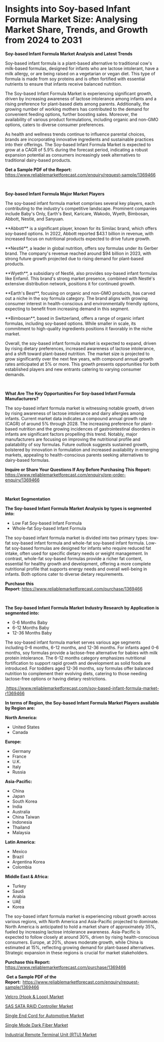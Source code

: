 <p><h1>Insights into Soy-based Infant Formula Market Size: Analysing Market Share, Trends, and Growth from 2024 to 2031</h1></p><p><strong>Soy-based Infant Formula Market Analysis and Latest Trends</strong></p>
<p><p>Soy-based infant formula is a plant-based alternative to traditional cow's milk-based formulas, designed for infants who are lactose intolerant, have a milk allergy, or are being raised on a vegetarian or vegan diet. This type of formula is made from soy proteins and is often fortified with essential nutrients to ensure that infants receive balanced nutrition.</p><p>The Soy-based Infant Formula Market is experiencing significant growth, driven by increasing awareness of lactose intolerance among infants and a rising preference for plant-based diets among parents. Additionally, the growing number of working mothers has contributed to the demand for convenient feeding options, further boosting sales. Moreover, the availability of various product formulations, including organic and non-GMO options, caters to diverse consumer preferences.</p><p>As health and wellness trends continue to influence parental choices, brands are incorporating innovative ingredients and sustainable practices into their offerings. The Soy-based Infant Formula Market is expected to grow at a CAGR of 5.9% during the forecast period, indicating a robust expansion potential as consumers increasingly seek alternatives to traditional dairy-based products.</p></p>
<p><strong>Get a Sample PDF of the Report:&nbsp;</strong> <a href="https://www.reliablemarketforecast.com/enquiry/request-sample/1369466?utm_campaign=1134&utm_medium=2&utm_source=Github&utm_content=ia&utm_term=11102024&utm_id=soy-based-infant-formula">https://www.reliablemarketforecast.com/enquiry/request-sample/1369466</a></p>
<p>&nbsp;</p>
<p><strong>Soy-based Infant Formula Major Market Players</strong></p>
<p><p>The soy-based infant formula market comprises several key players, each contributing to the industry's competitive landscape. Prominent companies include Baby's Only, Earth's Best, Karicare, Wakodo, Wyeth, Bimbosan, Abbott, Nestlé, and Sanyuan.</p><p>**Abbott** is a significant player, known for its Similac brand, which offers soy-based options. In 2022, Abbott reported $43.1 billion in revenue, with increased focus on nutritional products expected to drive future growth.</p><p>**Nestlé**, a leader in global nutrition, offers soy formulas under its Gerber brand. The company's revenue reached around $94 billion in 2023, with strong future growth projected due to rising demand for plant-based products.</p><p>**Wyeth**, a subsidiary of Nestlé, also provides soy-based infant formulas like Enfamil. This brand's strong market presence, combined with Nestlé's extensive distribution network, positions it for continued growth. </p><p>**Earth's Best**, focusing on organic and non-GMO products, has carved out a niche in the soy formula category. The brand aligns with growing consumer interest in health-conscious and environmentally friendly options, expecting to benefit from increasing demand in this segment.</p><p>**Bimbosan**, based in Switzerland, offers a range of organic infant formulas, including soy-based options. While smaller in scale, its commitment to high-quality ingredients positions it favorably in the niche market.</p><p>Overall, the soy-based infant formula market is expected to expand, driven by rising dietary preferences, increased awareness of lactose intolerance, and a shift toward plant-based nutrition. The market size is projected to grow significantly over the next few years, with compound annual growth rates anticipated at 5% or more. This growth presents opportunities for both established players and new entrants catering to varying consumer demands.</p></p>
<p>&nbsp;</p>
<p><strong>What Are The Key Opportunities For Soy-based Infant Formula Manufacturers?</strong></p>
<p><p>The soy-based infant formula market is witnessing notable growth, driven by rising awareness of lactose intolerance and dairy allergies among infants. Current market data indicates a compound annual growth rate (CAGR) of around 5% through 2028. The increasing preference for plant-based nutrition and the growing incidences of gastrointestinal disorders in infants are significant factors propelling this trend. Notably, major manufacturers are focusing on improving the nutritional profile and palatability of soy formulas. Future outlook suggests sustained growth, bolstered by innovation in formulation and increased availability in emerging markets, appealing to health-conscious parents seeking alternatives to dairy-based formulas.</p></p>
<p><strong>Inquire or Share Your Questions If Any Before Purchasing This Report:</strong> <a href="https://www.reliablemarketforecast.com/enquiry/pre-order-enquiry/1369466?utm_campaign=1134&utm_medium=2&utm_source=Github&utm_content=ia&utm_term=11102024&utm_id=soy-based-infant-formula">https://www.reliablemarketforecast.com/enquiry/pre-order-enquiry/1369466</a></p>
<p>&nbsp;</p>
<p><strong>Market Segmentation</strong></p>
<p><strong>The Soy-based Infant Formula Market Analysis by types is segmented into:</strong></p>
<p><ul><li>Low Fat Soy-based Infant Formula</li><li>Whole-fat Soy-based Infant Formula</li></ul></p>
<p><p>The soy-based infant formula market is divided into two primary types: low-fat soy-based infant formula and whole-fat soy-based infant formula. Low-fat soy-based formulas are designed for infants who require reduced fat intake, often used for specific dietary needs or weight management. In contrast, whole-fat soy-based formulas provide a richer fat content, essential for healthy growth and development, offering a more complete nutritional profile that supports energy needs and overall well-being in infants. Both options cater to diverse dietary requirements.</p></p>
<p><strong>Purchase this Report:&nbsp;</strong><a href="https://www.reliablemarketforecast.com/purchase/1369466?utm_campaign=1134&utm_medium=2&utm_source=Github&utm_content=ia&utm_term=11102024&utm_id=soy-based-infant-formula">https://www.reliablemarketforecast.com/purchase/1369466</a></p>
<p>&nbsp;</p>
<p><strong>The Soy-based Infant Formula Market Industry Research by Application is segmented into:</strong></p>
<p><ul><li>0-6 Months Baby</li><li>6-12 Months Baby</li><li>12-36 Months Baby</li></ul></p>
<p><p>The soy-based infant formula market serves various age segments including 0-6 months, 6-12 months, and 12-36 months. For infants aged 0-6 months, soy formulas provide a lactose-free alternative for babies with milk protein intolerance. The 6-12 months category emphasizes nutritional fortification to support rapid growth and development as solid foods are introduced. For toddlers aged 12-36 months, soy formulas offer balanced nutrition to complement their evolving diets, catering to those needing lactose-free options or having dietary restrictions.</p></p>
<p><a href="https://www.reliablemarketforecast.com/soy-based-infant-formula-market-r1369466?utm_campaign=1134&utm_medium=2&utm_source=Github&utm_content=ia&utm_term=11102024&utm_id=soy-based-infant-formula">&nbsp;https://www.reliablemarketforecast.com/soy-based-infant-formula-market-r1369466</a></p>
<p><strong>In terms of Region, the Soy-based Infant Formula Market Players available by Region are:</strong></p>
<p>
    <p> <strong> North America: </strong>
        <ul>
            <li>United States</li>
            <li>Canada</li>
        </ul>
        </p> 
    <p> <strong> Europe: </strong>
        <ul>
            <li>Germany</li>
            <li>France</li>
            <li>U.K.</li>
            <li>Italy</li>
            <li>Russia</li>
        </ul>
        </p> 
    <p> <strong> Asia-Pacific: </strong>
        <ul>
            <li>China</li>
            <li>Japan</li>
            <li>South Korea</li>
            <li>India</li>
            <li>Australia</li>
            <li>China Taiwan</li>
            <li>Indonesia</li>
            <li>Thailand</li>
            <li>Malaysia</li>
        </ul>
        </p> 
    <p> <strong> Latin America: </strong>
        <ul>
            <li>Mexico</li>
            <li>Brazil</li>
            <li>Argentina Korea</li>
            <li>Colombia</li>
        </ul>
        </p> 
    <p> <strong> Middle East & Africa: </strong>
        <ul>
            <li>Turkey</li>
            <li>Saudi</li>
            <li>Arabia</li>
            <li>UAE</li>
            <li>Korea</li>
        </ul>
    </p>
    </p>
<p><p>The soy-based infant formula market is experiencing robust growth across various regions, with North America and Asia-Pacific projected to dominate. North America is anticipated to hold a market share of approximately 35%, fueled by increasing lactose intolerance awareness. Asia-Pacific is expected to follow closely at around 30%, driven by rising health-conscious consumers. Europe, at 20%, shows moderate growth, while China is estimated at 15%, reflecting growing demand for plant-based alternatives. Strategic expansion in these regions is crucial for market stakeholders.</p></p>
<p><strong>Purchase this Report: </strong><a href="https://www.reliablemarketforecast.com/purchase/1369466?utm_campaign=1134&utm_medium=2&utm_source=Github&utm_content=ia&utm_term=11102024&utm_id=soy-based-infant-formula">https://www.reliablemarketforecast.com/purchase/1369466</a></p>
<p>&nbsp;<strong>Get a Sample PDF of the Report:&nbsp;&nbsp;</strong><a href="https://www.reliablemarketforecast.com/enquiry/request-sample/1369466?utm_campaign=1134&utm_medium=2&utm_source=Github&utm_content=ia&utm_term=11102024&utm_id=soy-based-infant-formula">https://www.reliablemarketforecast.com/enquiry/request-sample/1369466</a></p>
<p><strong></strong></p>
<p><p><a href="https://www.linkedin.com/pulse/global-velcro-hook-loop-market-sector2024-2031-metrics-ecb5e?utm_campaign=1134&utm_medium=2&utm_source=Github&utm_content=ia&utm_term=11102024&utm_id=soy-based-infant-formula">Velcro (Hook & Loop) Market</a></p><p><a href="https://issuu.com/reportprime-2/docs/sas-sata-raid-controller-market-siz_842c243f220319?utm_campaign=1134&utm_medium=2&utm_source=Github&utm_content=ia&utm_term=11102024&utm_id=soy-based-infant-formula">SAS SATA RAID Controller Market</a></p><p><a href="https://www.linkedin.com/pulse/single-end-cord-automotive-market-size-share-competitive-63y2e?utm_campaign=1134&utm_medium=2&utm_source=Github&utm_content=ia&utm_term=11102024&utm_id=soy-based-infant-formula">Single End Cord for Automotive Market</a></p><p><a href="https://issuu.com/reportprime-2/docs/single-mode-dark-fiber-market-size-_43f48820bff37b?utm_campaign=1134&utm_medium=2&utm_source=Github&utm_content=ia&utm_term=11102024&utm_id=soy-based-infant-formula">Single Mode Dark Fiber Market</a></p><p><a href="https://www.linkedin.com/pulse/sustainability-trends-industrial-remote-terminal-unit-rtu-vj75e?utm_campaign=1134&utm_medium=2&utm_source=Github&utm_content=ia&utm_term=11102024&utm_id=soy-based-infant-formula">Industrial Remote Terminal Unit (RTU) Market</a></p></p>